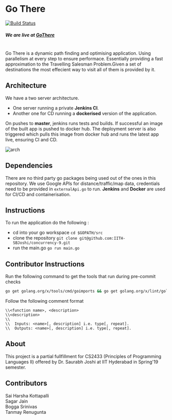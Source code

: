 # Go There
[![Build Status](http://ec2-54-167-230-179.compute-1.amazonaws.com:8080/buildStatus/icon?job=Concurrency/master)](http://ec2-54-167-230-179.compute-1.amazonaws.com:8080/job/Concurrency/job/master/)

##### We are live at [GoThere](www.gothere.tk)
\
Go There is a dynamic path finding and optimising application. Using parallelism at every step to ensure performace.
Essentially providing a fast approximation to the Travelling Salesman Problem.Given a set of destinations the most
effecient way to visit all of them is provided by it.

## Architecture
We have a two server architecture.
- One server running a private **Jenkins CI**.
- Another one for CD running a **dockerised** version of the application.

On pushes to **master**, jenkins runs tests and builds. If successful an image of the built app is pushed to docker hub.
The deployment server is also triggered which pulls this image from docker hub and runs the latest app live, ensuring CI and CD.

![arch](https://raw.githubusercontent.com/IITH-SBJoshi/concurrency-9/master/flowchart.png?token=AdPkfyyeBfG9vaAl0KEl5_1pJOkj6CGFks5cgo0iwA%3D%3D)

## Dependencies
There are no third party go packages being used out of the ones in this repository.
We use Google APIs for distance/traffic/map data, credentials need to be provided in ```externalApi.go``` to run.
**Jenkins** and **Docker** are used for CI/CD and containerisation.
## Instructions
To run the application do the following :
- cd into your go workspace
``` cd $GOPATH/src ```
- clone the repository
``` git clone git@github.com:IITH-SBJoshi/concurrency-9.git ```
- run the main.go
``` go run main.go ```
## Contributor Instructions

Run the following command to get the tools that run during pre-commit checks

```bash
go get golang.org/x/tools/cmd/goimports && go get golang.org/x/lint/golint && git config core.hooksPath .githooks
```
Follow the following comment format

```
\\<function name>, <description>	
\\<description>	
\\	
\\	Inputs: <name>[, description] i.e. type[, repeat].	
\\	Outputs: <name>[, description] i.e. type[, repeat].	
```

## About

This project is a partial fullfillment for CS2433 (Principles of Programming Languages II) offered by Dr. Saurabh Joshi at IIT Hyderabad in Spring'19 semester.

## Contributors

Sai Harsha Kottapalli  
Sagar Jain  
Bogga Srinivas	
Tanmay Renugunta  
